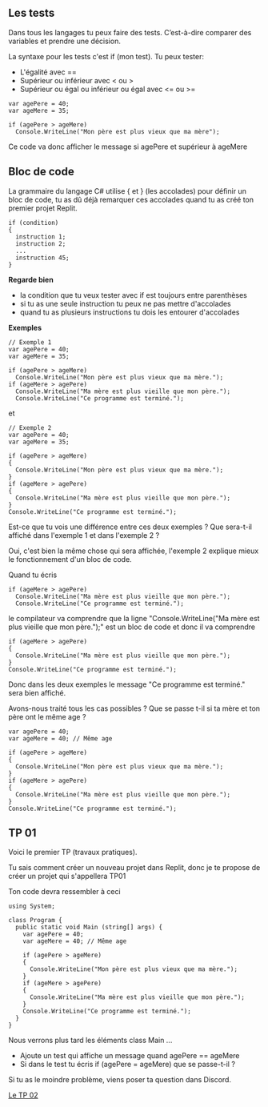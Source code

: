 ## Les tests

Dans tous les langages tu peux faire des tests. C’est-à-dire comparer des variables et prendre une décision.

La syntaxe pour les tests c'est if (mon test). Tu peux tester:
- L'égalité avec ==
- Supérieur ou inférieur avec < ou >
- Supérieur ou égal ou inférieur ou égal avec <= ou >=

```
var agePere = 40;
var ageMere = 35;

if (agePere > ageMere)
  Console.WriteLine("Mon père est plus vieux que ma mère");
```

Ce code va donc afficher le message si agePere et supérieur à ageMere

## Bloc de code

La grammaire du langage C# utilise { et } (les accolades) pour définir un bloc de code, tu as dû déjà remarquer ces accolades quand tu as créé ton premier projet Replit.

```
if (condition)
{
  instruction 1;
  instruction 2;
  ...
  instruction 45;
}
```

**Regarde bien**
- la condition que tu veux tester avec if est toujours entre parenthèses
- si tu as une seule instruction tu peux ne pas mettre d'accolades
- quand tu as plusieurs instructions tu dois les entourer d'accolades


**Exemples**
```
// Exemple 1
var agePere = 40;
var ageMere = 35;

if (agePere > ageMere)
  Console.WriteLine("Mon père est plus vieux que ma mère.");
if (ageMere > agePere)
  Console.WriteLine("Ma mère est plus vieille que mon père.");
  Console.WriteLine("Ce programme est terminé.");
```
et
```
// Exemple 2
var agePere = 40;
var ageMere = 35;

if (agePere > ageMere)
{
  Console.WriteLine("Mon père est plus vieux que ma mère.");
}
if (ageMere > agePere)
{
  Console.WriteLine("Ma mère est plus vieille que mon père.");
}
Console.WriteLine("Ce programme est terminé.");
```

Est-ce que tu vois une différence entre ces deux exemples ? Que sera-t-il affiché dans l'exemple 1 et dans l'exemple 2 ?

Oui, c'est bien la même chose qui sera affichée, l'exemple 2 explique mieux le fonctionnement d'un bloc de code.

Quand tu écris
```
if (ageMere > agePere)
  Console.WriteLine("Ma mère est plus vieille que mon père.");
  Console.WriteLine("Ce programme est terminé.");
```
le compilateur va comprendre que la ligne "Console.WriteLine("Ma mère est plus vieille que mon père.");" est un bloc de code et donc il va comprendre
```
if (ageMere > agePere)
{
  Console.WriteLine("Ma mère est plus vieille que mon père.");
}
Console.WriteLine("Ce programme est terminé.");
```

Donc dans les deux exemples le message "Ce programme est terminé." sera bien affiché.

Avons-nous traité tous les cas possibles ? Que se passe t-il si ta mère et ton père ont le même age ?
```
var agePere = 40;
var ageMere = 40; // Même age

if (agePere > ageMere)
{
  Console.WriteLine("Mon père est plus vieux que ma mère.");
}
if (ageMere > agePere)
{
  Console.WriteLine("Ma mère est plus vieille que mon père.");
}
Console.WriteLine("Ce programme est terminé.");
```

## TP 01

Voici le premier TP (travaux pratiques).

Tu sais comment créer un nouveau projet dans Replit, donc je te propose de créer un projet qui s'appellera TP01

Ton code devra ressembler à ceci

```
using System;

class Program {
  public static void Main (string[] args) {
    var agePere = 40;
    var ageMere = 40; // Même age

    if (agePere > ageMere)
    {
      Console.WriteLine("Mon père est plus vieux que ma mère.");
    }
    if (ageMere > agePere)
    {
      Console.WriteLine("Ma mère est plus vieille que mon père.");
    }
    Console.WriteLine("Ce programme est terminé.");
  }
}
```

Nous verrons plus tard les éléments class Main ...

- Ajoute un test qui affiche un message quand agePere == ageMere
- Si dans le test tu écris if (agePere = ageMere) que se passe-t-il ?

Si tu as le moindre problème, viens poser ta question dans Discord.

[Le TP 02](../TP02/02_TP.md)

